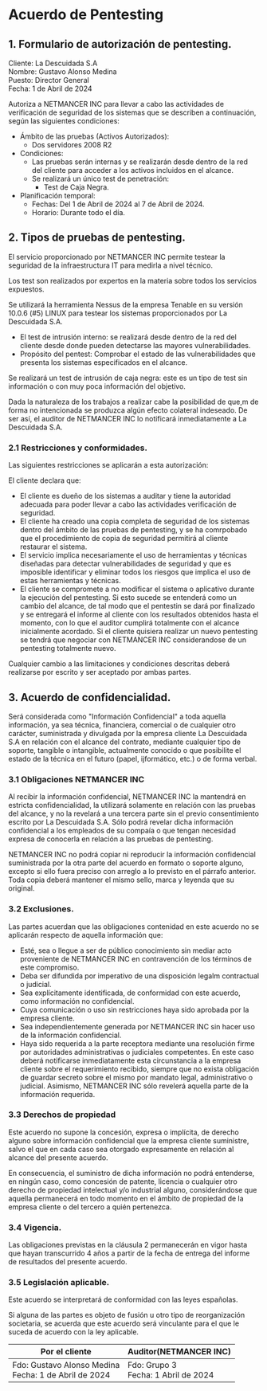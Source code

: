 # Acuerdo de Pentesting

## 1. Formulario de autorización de pentesting.

Cliente: La Descuidada S.A <br>
Nombre: Gustavo Alonso Medina <br>
Puesto: Director General <br>
Fecha: 1 de Abril de 2024 <br>

Autoriza a NETMANCER INC para llevar a cabo las actividades de verificación de seguridad de los sistemas que se describen a continuación, según las siguientes condiciones:

- Ámbito de las pruebas (Activos Autorizados):
    - Dos servidores 2008 R2
- Condiciones:
    - Las pruebas serán internas y se realizarán desde dentro de la red del cliente para acceder a los activos incluidos en el alcance.
    - Se realizará un único test de penetración:
        - Test de Caja Negra.
- Planificación temporal:
    - Fechas: Del 1 de Abril de 2024 al 7 de Abril de 2024.
    - Horario: Durante todo el día.

## 2. Tipos de pruebas de pentesting.

El servicio proporcionado por NETMANCER INC permite testear la seguridad de la infraestructura IT para medirla a nivel técnico. 

Los test son realizados por expertos en la materia sobre todos los servicios expuestos.

Se utilizará la herramienta Nessus de la empresa Tenable en su versión 10.0.6 (#5) LINUX para testear los sistemas proporcionados por La Descuidada S.A.

- El test de intrusión interno: se realizará desde dentro de la red del cliente desde donde pueden detectarse las mayores vulnerabilidades.
- Propósito del pentest: Comprobar el estado de las vulnerabilidades que presenta los sistemas especificados en el alcance.

Se realizará un test de intrusión de caja negra: este es un tipo de test sin información o con muy poca información del objetivo.

Dada la naturaleza de los trabajos a realizar cabe la posibilidad de que,m de forma no intencionada se produzca algún efecto colateral indeseado. De ser así, el auditor de NETMANCER INC lo notificará inmediatamente a La Descuidada S.A.

### 2.1 Restricciones y conformidades.

Las siguientes restricciones se aplicarán a esta autorización:

El cliente declara que:
- El cliente es dueño de los sistemas a auditar y tiene la autoridad adecuada para poder llevar a cabo las actividades verificación de seguridad.
- El cliente ha creado una copia completa de seguridad de los sistemas dentro del ámbito de las pruebas de pentesting, y se ha comrpobado que el procedimiento de copia de seguridad permitirá al cliente restaurar el sistema.
- El servicio implica necesariamente el uso de herramientas y técnicas diseñadas para detectar vulnerabilidades de seguridad y que es imposible identificar y eliminar todos los riesgos que implica el uso de estas herramientas y técnicas.
- El cliente se compromete a no modificar el sistema o aplicativo durante la ejecución del pentesting. Si esto sucede se entenderá como un cambio del alcance, de tal modo que el pentestin se dará por finalizado y se entregará el informe al cliente con los resultados obtenidos hasta el momento, con lo que el auditor cumplirá totalmente con el alcance inicialmente acordado. Si el cliente quisiera realizar un nuevo pentesting se tendrá que negociar con NETMANCER INC considerandose de un pentesting totalmente nuevo.

Cualquier cambio a las limitaciones y condiciones descritas deberá realizarse por escrito y ser aceptado por ambas partes.

## 3. Acuerdo de confidencialidad.

Será considerada como "Información Confidencial" a toda aquella información, ya sea técnica, financiera, comercial o de cualquier otro carácter, suministrada y divulgada por la empresa cliente La Descuidada S.A en relación con el alcance del contrato, mediante cualquier tipo de soporte, tangible o intangible, actualmente conocido o que posibilite el estado de la técnica en el futuro (papel, ijformático, etc.) o de forma verbal.

### 3.1 Obligaciones NETMANCER INC

Al recibir la información confidencial, NETMANCER INC la mantendrá en estricta confidencialidad, la utilizará solamente en relación con las pruebas del alcance, y no la revelará a una tercera parte sin el previo consentimiento escrito por La Descuidada S.A. Sólo podrá revelar dicha información confidencial a los empleados de su compaía o que tengan necesidad expresa de conocerla en relación a las pruebas de pentesting.

NETMANCER INC no podrá copiar ni reproducir la información confidencial suministrada por la otra parte del acuerdo en formato o soporte alguno, excepto si ello fuera preciso con arreglo a lo previsto en el párrafo anterior. Toda copia deberá mantener el mismo sello, marca y leyenda que su original.

### 3.2 Exclusiones.

Las partes acuerdan que las obligaciones contenidad en este acuerdo no se aplicarán respecto de aquella información que:
- Esté, sea o llegue a ser de público conocimiento sin mediar acto proveniente de NETMANCER INC en contravención de los términos de este compromiso.
- Deba ser difundida por imperativo de una disposición legalm contractual o judicial.
- Sea explícitamente identificada, de conformidad con este acuerdo, como información no confidencial.
- Cuya comunicación o uso sin restricciones haya sido aprobada por la empresa cliente.
- Sea independientemente generada por NETMANCER INC sin hacer uso de la información confidencial.
- Haya sido requerida a la parte receptora mediante una resolución firme por autoridades administrativas o judiciales competentes. En este caso deberá notificarse inmediatamente esta circunstancia a la empresa cliente sobre el requerimiento recibido, siempre que no exista obligación de guardar secreto sobre el mismo por mandato legal, administrativo o judicial. Asimismo, NETMANCER INC sólo revelerá aquella parte de la información requerida.

### 3.3 Derechos de propiedad

Este acuerdo no supone la concesión, expresa o implícita, de derecho alguno sobre información confidencial que la empresa cliente suministre, salvo el que en cada caso sea otorgado expresamente en relación al alcance del presente acuerdo.

En consecuencia, el suministro de dicha información no podrá entenderse, en ningún caso, como concesión de patente, licencia o cualquier otro derecho de propiedad intelectual y/o industrial alguno, considerándose que aquella permanecerá en todo momento en el ámbito de propiedad de la empresa cliente o del tercero a quién pertenezca.

### 3.4 Vigencia.

Las obligaciones previstas en la cláusula 2 permanecerán en vigor hasta que hayan transcurrido 4 años a partir de la fecha de entrega del informe de resultados del presente acuerdo.

### 3.5 Legislación aplicable.

Este acuerdo se interpretará de conformidad con las leyes españolas.

Si alguna de las partes es objeto de fusión u otro tipo de reorganización societaria, se acuerda que este acuerdo será vinculante para el que le suceda de acuerdo con la ley aplicable.

| Por el cliente | Auditor(NETMANCER INC) |
|-----------|-----------|
| Fdo: Gustavo Alonso Medina <br> Fecha: 1 de Abril de 2024  | Fdo: Grupo 3 <br> Fecha: 1 Abril de 2024 |

